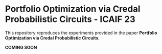 # Portfolio Optimization via Credal Probabilistic Circuits - ICAIF 23
This repository reproduces the experiments provided in the paper **Portfolio Optimization via Credal Probabilistic Circuits**.

**COMING SOON**